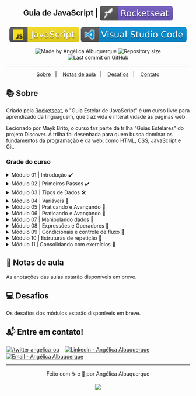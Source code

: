 <h2 align="center">
   Guia de JavaScript | <img alt="badge rocketseat" align="center" src=".github\badge-rocket.svg">
</h2>

<p align="center">
<img alt="badge javascript" src=".github\javascript.svg">
<img alt="badge vscode" src=".github\badge-visual_studio_code.svg">
</p>

<p align="center">
<img alt="Made by Angélica Albuquerque" src="https://img.shields.io/badge/made%20by-Angélica Albuquerque-%20?color=ecd731">
<img alt="Repository size" src="https://img.shields.io/github/repo-size/angelicaalbuquerque/guia-de-javascript_rocketseat?color=ecd731">
<img alt="Last commit on GitHub" src="https://img.shields.io/github/last-commit/angelicaalbuquerque/guia-de-javascript_rocketseat?color=ecd731">
</p>

---

<p align="center">
  <a href="#-Sobre">Sobre</a>&nbsp;&nbsp;&nbsp;|&nbsp;&nbsp;&nbsp;
  <a>
  <a href="#-Notas">Notas de aula</a>&nbsp;&nbsp;&nbsp;|&nbsp;&nbsp;&nbsp;
  <a href="#-Desafios">Desafios</a>&nbsp;&nbsp;&nbsp;|&nbsp;&nbsp;&nbsp;
  <a href="#-Entre-em-contato">Contato</a>
</p>

## 📚 Sobre

<p>
Criado pela <a href="https://rocketseat.com.br/" target="_blank">Rocketseat</a>, o "Guia Estelar de JavaScript" é um curso livre para aprendizado da linguaguem, que traz vida e interatividade às páginas web.

Lecionado por Mayk Brito, o curso faz parte da trilha "Guias Estelares" do projeto Discover. A trilha foi desenhada para quem busca dominar os fundamentos da programação e da web, como HTML, CSS, JavaScript e Git.

### Grade do curso

<details>
  <summary>Módulo 01 | Introdução ✔️</summary>

- Abertura
- Javascript

</details>

<details>
  <summary>Módulo 02 | Primeiros Passos ✔️</summary>

- Sintaxe
- Maneiras de executar o JavaScript
- Adicionando arquivos JS
- Comentários
</details>

<details>
  <summary>Módulo 03 | Tipos de Dados 🛠️</summary>

- Introdução
- String
- Number
- Boolean
- Undefined vs null
- Object
- Array
- Conclusão
</details>

<details>
  <summary>Módulo 04 | Variáveis 🚧</summary>

- Conhecendo as variáveis
- Tipos dinâmicos
- Scope e var
- Scope let e const
- Nomeando variáveis

</details>

<details>
  <summary>Módulo 05 | Praticando e Avançando 🚧</summary>

- Declaration assignment var
- Agrupando declarações
- Concatenando e interpolando variáveis
- Objects
- Arrays
- Exercícios

</details>

<details>
  <summary>Módulo 06 | Praticando e Avançando 🚧</summary>

- Functions
- Argumentos e parâmetros
- Retornando valores dentro da função
- Outra maneira de entender funções
- Function scope
- Function Hoisting
- Arrow function
- Callback function
- Funções construtoras

</details>

<details>
  <summary>Módulo 07 | Manipulando dados 🚧</summary>

- Prototype
- Type conversion coersion
- Strings em números
- Contando caracteres e digitos
- Casas decimais
- Maiúsculas e minúsculas
- Encontrando palavras em frases
- Separando strings
- Criando array com construtor
- Elementos do Array
- Strings para arrays
- Manipulando arrays
</details>

<details>
  <summary>Módulo 08 | Expressões e Operadores 🚧</summary>

- Expressões e operadores
- New
- Typeof delete
- Operadores aritméticos
- Grouping operator
- Operadores de comparação
- Operadores de atribuição
- Operadores lógicos
- Operador condicional ternário
- Operadores para string
- Falsy e truthy
- Precedência dos operadores
</details>

<details>
  <summary>Módulo 09 | Condicionais e controle de fluxo 🚧</summary>

- Controle de fluxo da aplicação
- If e Else
- Switch
- Throw e Try/Catch
</details>

<details>
  <summary>Módulo 10 | Estruturas de repetição 🚧</summary>

- For
- While
- For of
- For in
</details>

<details>
  <summary>Módulo 11 | Consolidando com exercícios 🚧</summary>

- Praticar para aperfeiçoar
- Sistema de notas escolares
- Fluxo de caixa familiar
- Celsius to Fahrenheit
- Buscando e encontrando dados em Array
</details>

## 📝 Notas de aula

As anotações das aulas estarão disponíveis em breve.

## 💻 Desafios

Os desafios dos módulos estarão disponíveis em breve.

## 📬 Entre em contato!

<p align="left">
  <a href="https://twitter.com/angelica_oa/" target="blank"><img align="center" src="https://cdn.jsdelivr.net/npm/simple-icons@3.0.1/icons/twitter.svg" alt="/twitter angelica_oa" height="30" width="30" /></a>&nbsp &nbsp
  <a href="https://linkedin.com/in/angelica-albuquerque/" target="blank"><img align="center" src="https://cdn.jsdelivr.net/npm/simple-icons@3.0.1/icons/linkedin.svg" alt="Linkedin - Angélica Albuquerque" height="30" width="30" /></a>&nbsp &nbsp
  <a href="mailto:angelica.o.albuquerque@gmail.com" target="blank"><img align="center" src="https://cdn.jsdelivr.net/npm/simple-icons@3.0.1/icons/gmail.svg" alt="Email - Angélica Albuquerque" height="30" width="30" /></a>
</p>

---

<p align="center">
Feito com ☕ e 🖤 por Angélica Albuquerque
</p>

<p align="center">
<img src="https://media.giphy.com/media/hvRJCLFzcasrR4ia7z/giphy.gif" width="25px"> 
</p>
